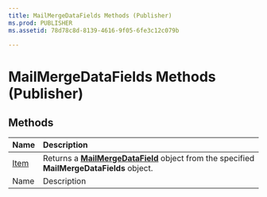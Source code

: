 ```yaml
---
title: MailMergeDataFields Methods (Publisher)
ms.prod: PUBLISHER
ms.assetid: 78d78c8d-8139-4616-9f05-6fe3c12c079b

---
```



# MailMergeDataFields Methods (Publisher)

## Methods



|**Name**|**Description**|
|:-----|:-----|
| [Item](mailmergedatafields.item-method-publisher.md)|Returns a  **[MailMergeDataField](mailmergedatafield-object-publisher.md)** object from the specified **MailMergeDataFields** object.|
|Name|Description|

